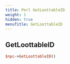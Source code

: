 ```yaml
---
title: Perl GetLoottableID
weight: 1
hidden: true
menuTitle: GetLoottableID
---
```

## GetLoottableID
```perl
$npc->GetLoottableID()
```